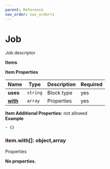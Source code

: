 ```yaml
---
parent: Reference
nav_order: nav_order+1
---
```


# Job

Job descriptor


**Items**

**Item Properties**

|Name|Type|Description|Required|
|----|----|-----------|--------|
|**uses**|`string`|Block type<br/>|yes|
|[**with**](#itemwith)|`array`|Properties<br/>|yes|

**Item Additional Properties:** not allowed  
**Example**

```yaml
- {}

```

<a name="itemwith"></a>
### item\.with\[\]: object,array

Properties


**No properties.**


